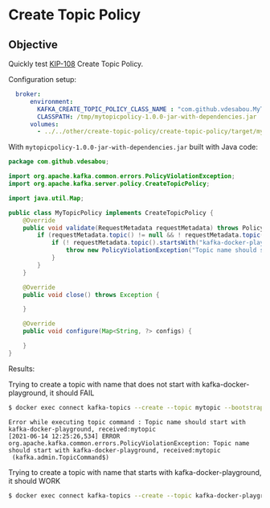 # Create Topic Policy

## Objective

Quickly test [KIP-108](https://cwiki.apache.org/confluence/display/KAFKA/KIP-108%3A+Create+Topic+Policy) Create Topic Policy.

Configuration setup:

```yml
  broker:
      environment:
        KAFKA_CREATE_TOPIC_POLICY_CLASS_NAME : "com.github.vdesabou.MyTopicPolicy"
        CLASSPATH: /tmp/mytopicpolicy-1.0.0-jar-with-dependencies.jar
      volumes:
        - ../../other/create-topic-policy/create-topic-policy/target/mytopicpolicy-1.0.0-jar-with-dependencies.jar:/tmp/mytopicpolicy-1.0.0-jar-with-dependencies.jar
```

With `mytopicpolicy-1.0.0-jar-with-dependencies.jar` built with Java code:

```java
package com.github.vdesabou;

import org.apache.kafka.common.errors.PolicyViolationException;
import org.apache.kafka.server.policy.CreateTopicPolicy;

import java.util.Map;

public class MyTopicPolicy implements CreateTopicPolicy {
    @Override
    public void validate(RequestMetadata requestMetadata) throws PolicyViolationException {
        if (requestMetadata.topic() != null && ! requestMetadata.topic().startsWith("_") && ! requestMetadata.topic().startsWith("connect-")) {
            if (! requestMetadata.topic().startsWith("kafka-docker-playground")) {
                throw new PolicyViolationException("Topic name should start with kafka-docker-playground, received:" + requestMetadata.topic());
            }
        }
    }

    @Override
    public void close() throws Exception {

    }

    @Override
    public void configure(Map<String, ?> configs) {

    }
}
```

Results:

Trying to create a topic with name that does not start with kafka-docker-playground, it should FAIL

```bash
$ docker exec connect kafka-topics --create --topic mytopic --bootstrap-server broker:9092
```

```
Error while executing topic command : Topic name should start with kafka-docker-playground, received:mytopic
[2021-06-14 12:25:26,534] ERROR org.apache.kafka.common.errors.PolicyViolationException: Topic name should start with kafka-docker-playground, received:mytopic
 (kafka.admin.TopicCommand$)
```

Trying to create a topic with name that starts with kafka-docker-playground, it should WORK

```bash
$ docker exec connect kafka-topics --create --topic kafka-docker-playground2 --bootstrap-server broker:9092
```
